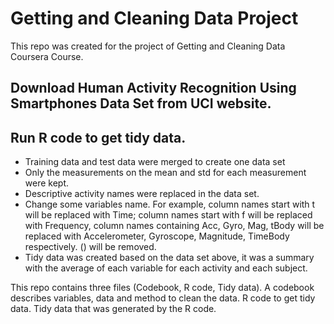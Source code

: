 # Getting and Cleaning Data Project
This repo was created for the project of Getting and Cleaning Data Coursera Course. 

## Download Human Activity Recognition Using Smartphones Data Set from UCI website. 

## Run R code to get tidy data.
- Training data and test data were merged to create one data set
- Only the measurements on the mean and std for each measurement were kept.
- Descriptive activity names were replaced in the data set.
- Change some variables name. For example, column names start with t will be replaced with Time; column names start with f will be replaced with Frequency, column names containing Acc, Gyro, Mag, tBody will be replaced with Accelerometer, Gyroscope, Magnitude, TimeBody respectively. () will be removed.
- Tidy data was created based on the data set above, it was a summary with the average of each variable for each activity and each subject.

This repo contains three files (Codebook, R code, Tidy data). A codebook describes variables, data and method to clean the data. R code to get tidy data. Tidy data that was generated by the R code. 